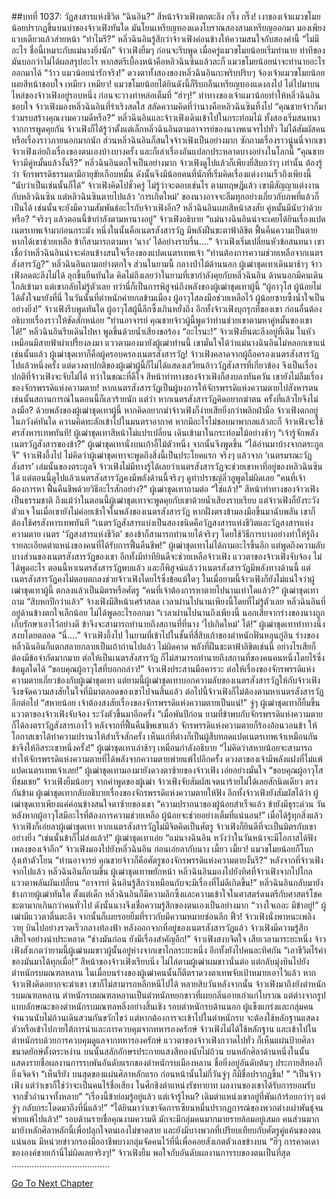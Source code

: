 ##บทที่ 1037: วัฏสงสารแห่งชีวิต
“ฉินอิน?”
สีหน้าจ้าวเฟิงตกตะลึง
กริ๊ง กริ๊ง!
เงาของเจ้าแมวขโมยน้อยปรากฏขึ้นบนบ่าของจ้าวเฟิงทันใด มันโยนเหรียญทองแดงโบราณสองสามเหรียญออกมา มองเพียงแวบเดียวแล้วส่ายหน้า
“ทำไมรึ?”
หลิ่วฉินอินรู้สึกว่าจ้าวเฟิงค่อนข้างให้ความสนใจกับสองคำนี้
“ไม่มีอะไร ชื่อนี้เหมาะกับแม่นางยิ่งนัก”
จ้าวเฟิงยิ้มๆ ก่อนจะรีบพูด
เมื่อครู่แมวขโมยน้อยเริ่มทำนาย ท่าทีของมันบอกว่าไม่ได้ผลสรุปอะไร
หากสตรีเบื้องหน้าคือหลิวฉินซินแล้วละก็ แมวขโมยน้อยน่าจะทำนายอะไรออกมาได้
“ว้าว แมวน้อยน่ารักจริง!”
ดวงตาทั้งสองของหลิ่วฉินอินกะพริบปริบๆ จ้องเจ้าแมวขโมยน้อย เผยสีหน้าชอบใจ
เหมียว เหมียว!
แมวขโมยน้อยได้ยินดังนี้ก็รีบกลืนเหรียญทองแดงลงไป ไต่ไปมาบนไหล่ของจ้าวเฟิงอยู่รอบหนึ่ง ก่อนจะวางท่าหล่อเต็มที่
“ฮ่าๆ!”
ท่าทางของเจ้าแมวน้อยทำให้หลิ่วฉินอินชอบใจ
จ้าวเฟิงมองหลิ่วฉินอินที่ร่าเริงสดใส สลัดความคิดที่ว่านางคือหลิวฉินซินทิ้งไป
“คุณชายจ้าวก็มาร่วมรบสร้างคุณงามความดีหรือ?”
หลิ่วฉินอินและจ้าวเฟิงเดินเข้าไปในกระท่อมไม้ ทั้งสองเริ่มสนทนา
จากการพูดคุยกัน จ้าวเฟิงก็ได้รู้ว่าตั้งแต่เล็กหลิ่วฉินอินตามอาจารย์ของนางพเนจรไปทั่ว ไม่ได้สัมผัสคนหรือเรื่องราวภายนอกมากนัก
ส่วนหลิ่วฉินอินก็สนใจจ้าวเฟิงเป็นอย่างมาก ซักถามเรื่องราวนู่นนี่จากเขา
จ้าวเฟิงเอ่ยถึงเรื่องของตนเองบ้างบางครั้ง และก็เล่าเรื่องอันแปลกประหลาดบางอย่างในโลกนี้
“คุณชายจ้าวมีคู่หมั้นแล้วงั้นรึ?”
หลิ่วฉินอินตกใจเป็นอย่างมาก
จ้าวเฟิงดูไปแล้วก็เพียงยี่สิบกว่าๆ เท่านั้น
ต้องรู้ว่า จักรพรรดิธรรมดามีอายุขัยเกือบหมื่น ดังนั้นจึงมีน้อยคนที่นักที่เริ่มคิดเรื่องแต่งงานเร็วถึงเพียงนี้
“นับว่าเป็นเช่นนั้นก็ได้”
จ้าวเฟิงคิดไปชั่วครู่ ไม่รู้ว่าจะตอบเช่นไร
ตามทฤษฎีแล้ว เขามีสัญญาแต่งงานกับหลิวฉินซิน แต่หลิวฉินซินตายไปแล้ว ‘การเกิดใหม่’ ของนางอาจจะลืมทุกอย่างเกี่ยวกับภพที่แล้วก็เป็นได้ เช่นนั้นจะยังมีความสัมพันธ์อะไรกับจ้าวเฟิงอีก?
หลิ่วฉินอินเผยสีหน้าสงสัย คู่หมั้นมีนับว่าด้วยหรือ?
“จริงๆ แล้วตอนนี้ข้ากำลังตามหานางอยู่”
จ้าวเฟิงอธิบาย
“แม่นางฉินอินน่าจะเคยได้ยินเรื่องแปดเนตรเทพเจ้ามาก่อนกระมัง หนึ่งในนั้นคือเนตรสังสารวัฏ มีพลังฝืนชะตาฟ้าลิขิต ฟื้นคืนความเป็นตาย หากได้เขาช่วยเหลือ ข้าก็สามารถตามหา ‘นาง’ ได้อย่างราบรื่น....”
จ้าวเฟิงเริ่มเปลี่ยนหัวข้อสนทนา
เขาเชื่อว่าหลิ่วฉินอินน่าจะค่อนข้างสนใจเรื่องของแปดเนตรเทพเจ้า
“ท่านต้องการความช่วยเหลือจากเนตรสังสารวัฏ?”
หลิ่วฉินอินถามอย่างตกใจ
ส่วนในยามนี้ กลางป่าไม้ด้านนอก ผู้เฒ่าชุดเทาเดินมาช้าๆ
จ้าวเฟิงอดตะลึงไม่ได้ ลุกขึ้นยืนทันใด
คิดไม่ถึงเลยว่าในยามที่เขากำลังคุยกับหลิ่วฉินอิน ด้านนอกมีคนเดินใกล้เข้ามา แต่เขากลับไม่รู้ตัวเลย
ทว่านี่ก็เป็นการพิสูจน์ถึงพลังของผู้เฒ่าชุดเทาผู้นี้
“ผู้อาวุโส ผู้น้อยไม่ได้ตั้งใจมายังที่นี่ ในวันนั้นที่ตำหนักค่ายกลข้ามเมือง ผู้อาวุโสลงมือช่วยเหลือไว้ ผู้น้อยซาบซึ้งน้ำใจเป็นอย่างยิ่ง!”
จ้าวเฟิงรีบพูดทันใด
ผู้อาวุโสผู้นี้ลึกซึ้งเกินหยั่งถึง อีกทั้งจ้าวเฟิงบุกรุกที่ของเขา ก่อนอื่นต้องอธิบายเรื่องราวให้ชัดสักหน่อย
“ท่านอาจารย์ คุณชายจ้าวผู้นี้พูดว่าท่านช่วยเขาตามหาคู่หมั้นของเขาได้!”
หลิ่วฉินอินรีบเดินไปหา พูดขึ้นด้วยน้ำเสียงขอร้อง
“อะไรนะ!”
จ้าวเฟิงยืนตะลึงอยู่ที่เดิม ในหัวเหมือนมีสายฟ้าผ่าเปรี้ยงลงมา แววตามองมายังผู้เฒ่าท่านนี้
เขามั่นใจได้ว่าแม่นางฉินอินไม่หลอกเขาแน่ เช่นนั้นแล้ว ผู้เฒ่าชุดเทาก็คือผู้ครอบครองเนตรสังสารวัฏ!
จ้าวเฟิงคลาดจากผู้ถือครองเนตรสังสารวัฏไปแล้วหนึ่งครั้ง
แต่ดวงตาปกติของผู้เฒ่าผู้นี้ก็ไม่ได้แสดงเสวียนอ้าววัฏสังสารที่เกี่ยวข้อง จึงเป็นเรื่องปกติที่จ้าวเฟิงจะจับไม่ได้
ทว่าในขณะที่ดีใจ สีหน้าท่าทางของจ้าวเฟิงก็สงบลงทันควัน
เขายังไม่ลืมเรื่องของจักรพรรดิแห่งความตาย!
หากเนตรสังสารวัฏเป็นผู้บงการให้จักรพรรดิแห่งความตายไปสังหารตน เช่นนั้นสถานการณ์ในตอนนี้ก็เลวร้ายนัก
แต่ว่า หากเนตรสังสารวัฏคิดอยากฆ่าตน ครั้งที่แล้วไยจึงไม่ลงมือ?
ด้วยพลังของผู้เฒ่าชุดเทาผู้นี้ หากคิดอยากฆ่าจ้าวเฟิงก็ง่ายเสียยิ่งกว่าพลิกฝ่ามือ
จ้าวเฟิงตกอยู่ในภวังค์ทันใด ความคิดทะลักเข้าไปในมนตราอากาศ
หากมีอะไรไม่ชอบมาพากลแล้วละก็ จ้าวเฟิงจะใช้ศรสังหารเทพทันที!
ผู้เฒ่าชุดเทาสีหน้าไม่แปรเปลี่ยน เดินเข้ามาในกระท่อมไม้อย่างช้าๆ
“เจ้ารู้จักพลังเนตรวัฏสังสารของข้า?”
ผู้เฒ่าชุดเทานั่งบนเก้าอี้ไม้ตัวหนึ่ง จากนั้นจึงพูดขึ้น
“ได้อ่านมาบ้างจากตระกูลจี”
จ้าวเฟิงอึ้งไป ไม่คิดว่าผู้เฒ่าชุดเทาจะพูดถึงสิ่งนี้เป็นประโยคแรก
จริงๆ แล้วจาก ‘เนตรมรณะวัฏสังสาร’ เล่มนั้นของตระกูลจี จ้าวเฟิงไม่มีทางรู้ได้เลยว่าเนตรสังสารวัฏจะช่วยเขาหาที่อยู่ของหลิวฉินซินได้
แต่ตอนนี้ดูไปแล้วเนตรสังสารวัฏคงมีพลังด้านนี้จริงๆ ดูท่าปราชญ์ลิ่วอูพูดไม่ผิดเลย
“คนที่เจ้าต้องการหา ฟื้นคืนชีพด้วยวิธีอะไรสักอย่าง?”
ผู้เฒ่าชุดเทาถามต่อ
“ใช่แล้ว!”
สีหน้าท่าทางของจ้าวเฟิงเป็นธรรมชาติ
ถึงแม้ว่าในตอนนี้ผู้เฒ่าชุดเทาจะพูดคุยกับเขาด้วยน้ำเสียงราบเรียบ แต่จ้าวเฟิงก็ยังระวังตัวแจ
ในเมื่อเขายังไม่ค่อยเข้าใจในพลังของเนตรสังสารวัฏ หากฝั่งตรงข้ามลงมือขึ้นมาฉับพลัน เขาก็ต้องใช้ศรสังหารเทพทันที
“เนตรวัฏสังสารแบ่งเป็นสองชนิดคือวัฏสงสารแห่งชีวิตและวัฏสงสารแห่งความตาย เนตร ‘วัฏสงสารแห่งชีวิต’ ของข้าก็สามารถทำนายได้จริงๆ โดยใช้วิธีการบางอย่างทำให้รู้ถึงรายละเอียดตำแหน่งของคนที่ได้รับการฟื้นคืนชีพ!”
ผู้เฒ่าชุดเทาไม่ได้ถามอะไรขึ้นอีก แต่พูดถึงความลับบางส่วนของเนตรสังสารวัฏของเขา อีกทั้งมีท่าทียินดีจะช่วยเหลือจ้าวเฟิง
แววตาของจ้าวเฟิงจับจ้อง ไม่ได้พูดอะไร
ตอนนี้หาเนตรสังสารวัฏพบแล้ว และก็พิสูจน์แล้วว่าเนตรสังสารวัฏมีพลังทางด้านนี้
แต่เนตรสังสารวัฏคงไม่ตอบตกลงช่วยจ้าวเฟิงโดยไร้ซึ่งข้อแม้ใดๆ
ในเมื่อยามนี้จ้าวเฟิงก็ยังไม่แน่ใจว่าผู้เฒ่าชุดเทาผู้นี้ ตกลงแล้วเป็นมิตรหรือศัตรู
“คนที่เจ้าต้องการหาตายไปนานเท่าใดแล้ว?”
ผู้เฒ่าชุดเทาถาม
“สิบหกปีกว่าแล้ว”
จ้างเฟิงมีสีหน้าเศร้าสลด เวลาผ่านไปนานเพียงนี้โดยที่ไม่รู้ตัวเลย
หลิ่วฉินอินที่อยู่ด้านข้างตกใจเล็กน้อย ไม่ได้พูดอะไรออกมา
“เวลาผ่านไปนานถึงเพียงนี้ นอกเสียจากร่างของนางถูกเก็บรักษาเอาไว้อย่างดี ข้าจึงจะสามารถทำนายถึงสถานที่ที่นาง ‘ไปเกิดใหม่’ ได้!”
ผู้เฒ่าชุดเทาท่าทางนิ่งสงบโดยตลอด
“นี่....”
จ้าวเฟิงอึ้งไป
ในยามที่เข้าไปในชั้นที่สี่สิบเก้าของตำหนักฟั่นหลุนกู่อิน ร่างของหลิ่วฉินอินก็แตกสลายกลายเป็นเถ้าถ่านไปแล้ว
ไม่ผิดคาด พลังที่ฝืนชะตาฟ้าลิขิตเช่นนี้ อย่างไรเสียก็ต้องมีข้อจำกัดมากมาย
ต่อให้เป็นเนตรสังสารวัฏ ก็ไม่สามารถทำนายถึงสถานที่ของคนคนหนึ่งโดยไร้ซึ่งข้อมูลใดได้
“ขอบคุณผู้อาวุโสที่บอกกล่าว!”
จ้าวเฟิงประสานมือคารวะ
ต่อให้เรื่องของจักรพรรดิแห่งความตายเกี่ยวข้องกับผู้เฒ่าชุดเทา
แต่ยามนี้ผู้เฒ่าชุดเทาบอกความลับของเนตรสังสารวัฏให้กับจ้าวเฟิง จึงขจัดความสงสัยในใจที่มีมาตลอดของเขาไปจนสิ้นแล้ว ต่อไปนี้จ้าวเฟิงก็ไม่ต้องตามหาเนตรสังสารวัฏอีกต่อไป
“สหายน้อย เจ้าต้องสงสัยเรื่องของจักรพรรดิแห่งความตายเป็นแน่!”
จู่ๆ ผู้เฒ่าชุดเทาก็ยิ้มขึ้น
แววตาของจ้าวเฟิงจับจ้อง ระวังตัวขึ้นมาอีกครั้ง
“เมื่อพันปีก่อน ยามที่ข้าพบกับจักรพรรดิแห่งความตายก็ได้ลงตราวัฏสังสารเอาไว้ หลังจากที่ฟื้นคืนชีพเขาแล้ว จักรพรรดิแห่งความตายก็ร้องอ้อนวอนข้า ให้โอกาสเขาได้ทำความปรานาให้สำเร็จสักครั้ง เห็นแก่ที่ต่างก็เป็นผู้สืบทอดแปดเนตรเทพเจ้าเหมือนกัน ข้าจึงให้อิสระเขาหนึ่งครั้ง!”
ผู้เฒ่าชุดเทาเล่าช้าๆ เหมือนกำลังอธิบาย
“ไม่คิดว่าสหายน้อยจะสามารถทำให้จักรพรรดิแห่งความตายที่ได้พลังจากความตายพ่ายแพ้ไปอีกครั้ง ดวงตาของเจ้ามีพลังแฝงที่ไม่แพ้แปดเนตรเทพเจ้าเลย!”
ผู้เฒ่าชุดเทามองมายังดวงตาซ้ายของจ้าวเฟิง เอ่ยอย่างมั่นใจ
“ขอบคุณผู้อาวุโสที่ชมเชย”
จ้าวเฟิงยิ้มน้อยๆ
จากคำพูดของผู้เฒ่า จ้าวเฟิงจับสัมผัสเจตนาร้ายไม่ได้เลยสักนิดเดียว ตรงกันข้าม ผู้เฒ่าชุดเทากลับอธิบายเรื่องของจักรพรรดิแห่งความตายให้ฟัง
อีกทั้งจ้าวเฟิงยังสัมผัสได้ว่า ผู้เฒ่าชุดเทาเพียงแค่ค่อนข้างสนใจตาซ้ายของเขา
“ความปราถนาของผู้น้อยสำเร็จแล้ว ข้ายังมีธุระด่วน วันหลังหากผู้อาวุโสมีอะไรที่ต้องการความช่วยเหลือ ผู้น้อยจะช่วยอย่างเต็มที่แน่นอน!”
เมื่อได้รู้ทุกสิ่งแล้ว จ้าวเฟิงก็เอ่ยลาผู้เฒ่าชุดเทา
หากเนตรสังสารวัฏไม่มีจิตคิดเป็นศัตรู จ้าวเฟิงก็ยินดีที่จะเป็นมิตรกับเขาอย่างยิ่ง
“เช่นนั้นข้าก็ไม่ส่งแล้ว!”
ผู้เฒ่าชุดเทาเอ่ย
“แม่นางฉินอิน หวังว่าในวันหน้าจะมีโอกาสได้ฟังเพลงของเจ้าอีก”
จ้าวเฟิงมองไปยังหลิ่วฉินอิน ก่อนเอ่ยลากับนาง
เมี้ยว เมี้ยว!
แมวขโมยน้อยก็โบกอุ้งเท้าตัวโยน
“ท่านอาจารย์ คุณชายจ้าวก็คือศัตรูของจักรพรรดิแห่งความตายงั้นรึ?”
หลังจากที่จ้าวเฟิงจากไปแล้ว หลิ่วฉินอินก็ถามขึ้น
ผู้เฒ่าชุดเทาพยักหน้า
หลิ่วฉินอินมองไปยังทิศที่จ้าวเฟิงจากไปไกล แววตาพลันผันเปลี่ยน
“อาจารย์ ฉินอินรู้สึกว่าเหมือนกับจะมีเรื่องที่ไม่ดีเกิดขึ้น!”
หลิ่วฉินอินกลับมายังข้างกายผู้เฒ่าทันใด
ตั้งแต่เด็ก หลิ่วฉินอินก็มีความลึกซึ้งและความเข้าใจในศาสตร์ดนตรีกับศาสตร์โชคชะตามากเกินกว่าคนทั่วไป ดังนั้นนางจึงเชื่อความรู้สึกของตนเองเป็นอย่างมาก
“วางใจเถอะ มีข้าอยู่!”
ผู้เฒ่ามีแววตาตื่นตะลึง จากนั้นก็เผยรอยยิ้มที่ราวกับมีความหมายซ่อนลึก
ฟิ้ว!
จ้าวเฟิงนั่งพาหนะเพลิงวายุ บินไปอย่างรวดเร็วกลางท้องฟ้า
หลังออกจากที่อยู่ของเนตรสังสารวัฏแล้ว จ้าวเฟิงมีความรู้สึกเสียใจอย่างน่าประหลาด
“ช่างมันก่อน ยังมีเรื่องสำคัญอีก!”
จ้าวเฟิงสงบจิตใจ
เสียเวลามาระยะหนึ่ง จ้าวเฟิงสังเกตว่ายามนี้ผู้เฒ่าผมขาวผู้นั้นอยู่ห่างจากเขาไกลระยะหนึ่ง อีกทั้งยังไปคนละทิศกัน
“เอาชีวิตไร้ค่าของมันมาได้ทุกเมื่อ!”
สีหน้าของจ้าวเฟิงเรียบนิ่ง ไม่ไล่ตามผู้เฒ่าผมขาวนั่นต่อ แต่กลับมุ่งบินไปยังตำหนักรบมณฑลหลาน
ในเมื่อบนร่างของผู้เฒ่าคนนั้นก็ตีตราดวงตาเทพจับเป้าหมายเอาไว้แล้ว หากจ้าวเฟิงคิดอยากจะฆ่าเขา เขาก็ไม่สามารถหลีกหนีไปได้
หลายสิบวันหลังจากนั้น จ้าวเฟิงมาถึงยังตำหนักรบมณฑลหลาน
ตำหนักรบมณฑลหลานเป็นตำหนักหยกขาวที่เผยกลิ่นอายเก่าแก่โบราณ แต่ต่างจากรูปแบบลักษณะของตำหนักรบมณฑลหลิ่งอย่างสิ้นเชิง
รอบตำหนักรบด้านนอก ผู้แข็งแกร่งและกลุ่มคนจำนวนนับไม่ถ้วนเดินสวนกันขวักไขว่
แต่หากต้องการจะเข้าไปในตำหนักรบ จะต้องใช้หลักฐานแสดงตัวหรือเข้าไปภายใต้การนำและการควบคุมจากทหารองครักษ์
จ้าวเฟิงไม่ได้ใช้หลักฐาน และเข้าไปในตำหนักรบด้วยการควบคุมดูแลจากทหารองครักษ์
แววตาของจ้าวเฟิงกวาดไปทั่ว ก็เห็นแผ่นป้ายศิลาขนาดยักษ์ตั้งตระหง่าน บนนั้นสลักอักษรประกายแสงสีทองนับไม่ถ้วน
บนหลักศิลาด้านหนึ่งในนั้นแสดงรายชื่อผลงานการรบพันอันดับแรกของตำหนักรบเมืองหลาน ชื่อยิ่งอยู่อันดับต้นๆ ประกายสีทองก็ยิ่งเจิดจ้า
“เห็นรึยัง บนสุดของแผ่นศิลาหลักแรก ก่อนหน้านั้นไม่กี่วันจู่ๆ ก็มีชื่อปรากฏขึ้น! ”
“เป็นจ้าวเฟิง แต่ว่าเขาก็ใช่ว่าจะเป็นคนไร้ชื่อเสียง ในศึกชิงตำแหน่งรัชทายาท ผลงานของเขาได้รับการยอมรับจากขั้วอำนาจทั้งหลาย”
“เรื่องนี้ข้าย่อมรู้อยู่แล้ว แต่เจ้ารู้ไหม? เดิมตำแหน่งเขาอยู่ที่พันเก้าร้อยกว่าๆ แต่จู่ๆ กลับกระโดดมาถึงที่นี่แล้ว!”
“ได้ยินมาว่าเขาจัดการเซียนหมื่นปรากฏการณ์ของพวกต่างเผ่าพันธุ์จนพ่ายแพ้ไปแล้ว!”
รอบด้านรายชื่อคุณงามความดี มักจะมีกลุ่มคนมากมายรายล้อมอยู่เสมอ คนส่วนมากมายังหลักศิลาหลักนี้เพื่อปลุกใจตนเองไม่ขาดสาย
และยังมีบางพวกที่เปรียบเทียบกับศัตรูคู่แค้นของตน แน่นอน มีหน่วยข่าวกรองมืออาชีพบางกลุ่มจัดคนไว้ที่นี่เพื่อคอยสังเกตตัวเลขข้างบน
“ฮึๆ การคาดเดาขององค์ชายเก้านี่ไม่ผิดเลยจริงๆ!”
จ้าวเฟิงยิ้ม พอใจกับอันดับผลงานการรบของตนเป็นที่สุด
…………………………………


[Go To Next Chapter]( ./275.md)